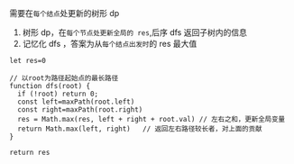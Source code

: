 需要在`每个结点`处更新的树形 dp

1. 树形 dp，在`每个节点处更新全局的 res`,后序 dfs 返回子树内的信息
2. 记忆化 dfs ，答案为从`每个结点出发时`的 res 最大值

```JS
let res=0

// 以root为路径起始点的最长路径
function dfs(root) {
  if (!root) return 0;
  const left=maxPath(root.left)
  const right=maxPath(root.right)
  res = Math.max(res, left + right + root.val) // 左右之和，更新全局变量
  return Math.max(left, right)   // 返回左右路径较长者，对上面的贡献
}

return res
```
